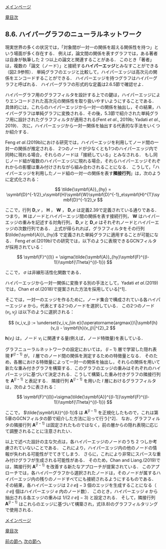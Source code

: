 [メインページ](../../index.markdown)

[章目次](./chap8.md)
## 8.6. ハイパーグラフのニューラルネットワーク

現実世界の多くの状況では，「対象間が一対一の関係を超える関係性を持つ」という場面が多く存在する． 例えば，論文間の関係を表すグラフでは，ある著者は自身が執筆した $2$ つ以上の論文と関連することがある． このとき「著者」は，複数の「論文（ノード）」と接続する**ハイパーエッジ**とみなすことができる（図2.9参照）． 単純グラフのエッジと比較して，ハイパーエッジは高次元の関係をエンコードすることができる． ハイパーエッジを持つグラフはハイパーグラフと呼ばれる． ハイパーグラフの形式的な定義は2.6.5節で確認せよ．

ハイパーグラフ用のグラフフィルタを設計する上での鍵は，ハイパーエッジによりエンコードされた高次元の関係性を取り扱いやすいようにすることである． 具体的には，これらのハイパーエッジから一対一の関係を抽出し，その結果，ハイパーグラフは単純グラフに変換される．その後，5.3節で紹介された単純グラフ用に設計されたグラフフィルタが適用される(Fent *et al*., 2019b; Yadati *et al*., 2019)． 次に，ハイパーエッジから一対一関係を抽出する代表的な手法をいくつか紹介する．

Feng *et al*.(2019b)における研究では，ハイパーエッジを利用してノード間の一対一の関係が推定される． 2つのノードが少なくとも1つのハイパーエッジ内で同時に現れる場合，それらのノードは「接続している」とみなされる． もし同じノード組が複数のハイパーエッジに現れる場合，それらハイパーエッジそれぞれからの影響は重み付けされながら組み合わされることになる． こうして，「ハイパーエッジを利用したノード組の一対一の関係を表す**隣接行列**」は，次のように定式化される：  

$$
 \tilde{\symbf{A}}_{hy} = \symbf{D}^{-1/2}_v\symbf{H}\symbf{W}\symbf{D}^{-1}_e\symbf{H}^{T}\symbf{D}^{-1/2}_v $$


  ここで，行列 $\symbf{D}\_v$ ， $\symbf{H}$ ， $\symbf{W}$ ， $\symbf{D}\_e$ は定義2.39で定義されている通りである． つまり， $\symbf{H}$ はノードとハイパーエッジ間の関係を表す接続行列， $\symbf{W}$ はハイパーエッジの重みを記述する対角行列， $\symbf{D}\_v$ と $\symbf{D}\_e$ はそれぞれノードとハイパーエッジの次数行列である． 上式が得られれば，グラフフィルタをその行列 $\tilde{\symbf{A}}\_{hy}$ で定義された単純グラフに適用することが可能になる． Feng *et al*.(2019b)での研究では，以下のように表現できるGCNフィルタが採用されている：  

$$
 \symbf{F}^{(l)} = \sigma(\tilde{\symbf{A}}_{hy}\symbf{F}^{(l-1)}\symbf{\Theta}^{(l-1)}) $$


  ここで， $\sigma$ は非線形活性化関数である．

ハイパーエッジから一対一関係に変換する別の手法として，Yadati *et al*.(2019)では，Chan *et al*.(2018)で提案された方法を採用している[^1]．

そこでは，一対一のエッジを作るために，ノード集合で構成されている各ハイパーエッジ $e$ から，代表とする2つのノードを選択している． この2つのノード $(v_i,v_j)$ は以下のように選択される：  

$$
 (v_i,v_j) := \underset{v_i,v_j\in e}{\operatorname{argmax}}\|\symbf{h}(v_i) - \symbf{h}(v_j)\|^{2}_2 $$


   $\symbf{h}(v_i)$ は，ノード $v_i$ に関連する量(例えば，ノード特徴量)を表している．

グラフニューラルネットワークの設定においては， $(l-1)$ 層で学習した隠れ表現 $\symbf{F}^{(l-1)}$ が， $l$ 層でのノード間の関係を測定するための特徴量となる． そのため，各層における特徴量によって一対一の関係を抽出し，それらの関係を用いて新たな重み付きグラフを構築する．このグラフのエッジの重みはそれぞれのハイパーエッジに基づいて決定される．こうして構築した重み付きグラフの隣接行列を $\symbf{A}^{(l-1)}$ と表記する． 隣接行列 $\symbf{A}^{(l-1)}$ を用いた $l$ 層におけるグラフフィルタは，次のように表される：  

$$
 \symbf{F}^{(l)}=\sigma(\tilde{\symbf{A}}^{(l-1)}\symbf{F}^{(l-1)}\symbf{\Theta}^{(l-1)}) $$


  ここで， $\tilde{\symbf{A}}^{(l-1)}$ は $\symbf{A}^{(l-1)}$ を正規化したもので，これは第5章のGCNフィルタの節で紹介した方法に沿って行う[^2]． なお，グラフフィルタの隣接行列 $\symbf{A}^{(l-1)}$ は固定されたものではなく，前の層からの隠れ表現に応じて調整されることに注意されたい．

以上で述べた設計の主な欠点は，各ハイパーエッジのノードのうち $2$ つしか考慮されていないことである． これにより，ハイパーエッジ内の他のノードの情報が失われる可能性がでてきてしまう． さらに，これにより非常にスパースな重み付けグラフが生成される可能性がある． そのため，Chan and Liang.(2019)では，隣接行列 $\symbf{A}^{(l-1)}$ を改善する新たなアプローチが提案されている． このアプローチでは，各ハイパーグラフから選択されたノードは，そのノードが属するハイパーエッジ内の残りのノードすべてにも接続されるようにするものである． その結果，各ハイパーエッジは $2\|e\| - 3$ 個のエッジを生成することになる（ $\|e\|$ 個はハイパーエッジ $e$ 内のノード数）． このとき，ハイパーエッジ $e$ から抽出される各エッジの重みは $1/(2\|e\|-3)$ と設定される． そして，隣接行列 $\symbf{A}^{(l-1)}$ はこれらのエッジに基づいて構築され，式(8.8)のグラフフィルタリングで使用される．


[メインページ](../../index.markdown)

[章目次](./chap8.md)

[前の節へ](./subsection_05.md) [次の節へ](./subsection_07.md)


